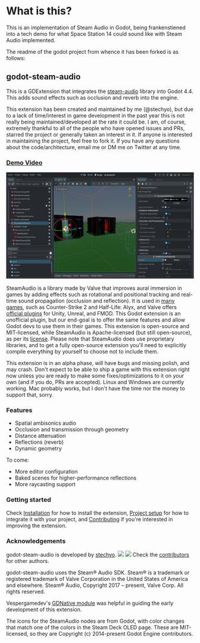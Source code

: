 # What is this?
This is an implementation of Steam Audio in Godot, being frankenstiened into a tech demo for what Space Station 14 could sound like with Steam Audio implemented.

The readme of the godot project from whence it has been forked is as follows:
## godot-steam-audio
This is a GDExtension that integrates the [steam-audio](https://valvesoftware.github.io/steam-audio/) library
into Godot 4.4. This adds sound effects such as occlusion and reverb into the engine.

This extension has been created and maintained by me (@stechyo), but due to a lack of time/interest in game
development in the past year this is not really being maintained/developed at the rate it could be. I am, of
course, extremely thankful to all of the people who have opened issues and PRs, starred the project or
generally taken an interest in it. If anyone is interested in maintaining the project, feel free to fork it.
If you have any questions about the code/architecture, email me or DM me on Twitter at any time.

### [Demo Video](https://www.youtube.com/watch?v=vRnzfnb93Gw)
![A picture of the editor screen with some godot-steam-audio nodes.](doc/imgs/editor.png)

SteamAudio is a library made by Valve that improves aural immersion in games by adding effects such as
rotational and positional tracking and real-time sound propagation (occlusion and reflection). It is used in
[many games](https://steamdb.info/tech/SDK/Steam_Audio/), such as Counter-Strike 2 and Half-Life: Alyx, and
Valve offers [official plugins](https://valvesoftware.github.io/steam-audio/downloads.html) for Unity, Unreal,
and FMOD. This Godot extension is an unofficial plugin, but our end-goal is to offer the same features and
allow Godot devs to use them in their games. This extension is open-source and
MIT-licensed, while SteamAudio is Apache-licensed (but still open-source), as
per its [license](https://github.com/ValveSoftware/steam-audio/blob/master/LICENSE.md). Please note that
SteamAudio does use proprietary libraries, and to get a fully open-source extension you'll need to explicitly
compile everything by yourself to choose not to include them.

This extension is in an alpha phase, will have bugs and missing polish, and may crash. Don't expect to be able
to ship a game with this extension right now unless you are ready to make some fixes/optimizations to it on
your own (and if you do, PRs are accepted). Linux and Windows are currently working. Mac probably works, but I
don't have the time nor the money to support that, sorry.

### Features 
 - Spatial ambisonics audio 
 - Occlusion and transmission through geometry 
 - Distance attenuation
 - Reflections (reverb)
 - Dynamic geometry

 To come: 
 - More editor configuration
 - Baked scenes for higher-performance reflections
 - More raycasting support

### Getting started
Check [Installation](https://github.com/stechyo/godot-steam-audio/wiki/Installation) for how to install the extension, [Project setup](https://github.com/stechyo/godot-steam-audio/wiki/Project-setup) for how to integrate it with your project, and [Contributing](https://github.com/stechyo/godot-steam-audio/wiki/Contributing) if you're interested in improving the extension.

### Acknowledgements
godot-steam-audio is developed by [stechyo](https://github.com/stechyo). [<img src="https://github.com/gauravghongde/social-icons/blob/master/SVG/Color/Twitter.svg" width=14/>](https://twitter.com/stechyo_) [<img src="https://github.com/gauravghongde/social-icons/blob/master/SVG/Color/Youtube.svg" width=14/>](https://www.youtube.com/@Stechyo/)
Check the [contributors](https://github.com/stechyo/godot-steam-audio/graphs/contributors) for other authors.

godot-steam-audio uses the Steam® Audio SDK. Steam® is a trademark or registered trademark of Valve
Corporation in the United States of America and elsewhere.
Steam® Audio, Copyright 2017 – present, Valve Corp. All rights reserved.

Vespergamedev's [GDNative module](https://github.com/vespergamedev/godot_steamaudio) was helpful in guiding the early development of this extension.

The icons for the SteamAudio nodes are from Godot, with color changes that match one of the colors in
the Steam Deck OLED page. These are MIT-licensed, so they are Copyright (c) 2014-present Godot Engine
contributors.
